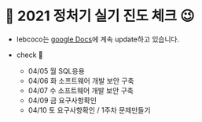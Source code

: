 # :notebook_with_decorative_cover: 2021 정처기 실기 진도 체크 :wink:

* lebcoco는 [google Docs](https://docs.google.com/document/d/1dP9pkxsEYi-9YAKthbDNlj8FXQFtV_ie1CUb8Ay2jrE/edit?usp=sharing)에 계속 update하고 있습니다.







* check :eyes:
  * 04/05 월 SQL응용
  * 04/06 화 소프트웨어 개발 보안 구축
  * 04/07 수 소프트웨어 개발 보안 구축
  * 04/09 금 요구사항확인
  * 04/10 토 요구사항확인 / 1주차 문제만들기
